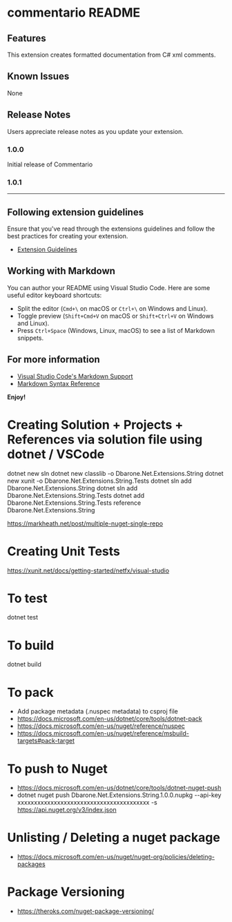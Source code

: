 # commentario README

## Features

This extension creates formatted documentation from C# xml comments.

## Known Issues

None

## Release Notes

Users appreciate release notes as you update your extension.

### 1.0.0

Initial release of Commentario

### 1.0.1

---

## Following extension guidelines

Ensure that you've read through the extensions guidelines and follow the best practices for creating your extension.

* [Extension Guidelines](https://code.visualstudio.com/api/references/extension-guidelines)

## Working with Markdown

You can author your README using Visual Studio Code. Here are some useful editor keyboard shortcuts:

* Split the editor (`Cmd+\` on macOS or `Ctrl+\` on Windows and Linux).
* Toggle preview (`Shift+Cmd+V` on macOS or `Shift+Ctrl+V` on Windows and Linux).
* Press `Ctrl+Space` (Windows, Linux, macOS) to see a list of Markdown snippets.

## For more information

* [Visual Studio Code's Markdown Support](http://code.visualstudio.com/docs/languages/markdown)
* [Markdown Syntax Reference](https://help.github.com/articles/markdown-basics/)

**Enjoy!**


# Creating Solution + Projects + References via solution file using dotnet / VSCode

dotnet new sln
dotnet new classlib -o Dbarone.Net.Extensions.String
dotnet new xunit -o Dbarone.Net.Extensions.String.Tests
dotnet sln add Dbarone.Net.Extensions.String
dotnet sln add Dbarone.Net.Extensions.String.Tests
dotnet add Dbarone.Net.Extensions.String.Tests reference Dbarone.Net.Extensions.String

https://markheath.net/post/multiple-nuget-single-repo

# Creating Unit Tests

https://xunit.net/docs/getting-started/netfx/visual-studio

# To test
dotnet test

# To build
dotnet build

# To pack
- Add package metadata (.nuspec metadata) to csproj file
- https://docs.microsoft.com/en-us/dotnet/core/tools/dotnet-pack
- https://docs.microsoft.com/en-us/nuget/reference/nuspec
- https://docs.microsoft.com/en-us/nuget/reference/msbuild-targets#pack-target

# To push to Nuget
- https://docs.microsoft.com/en-us/dotnet/core/tools/dotnet-nuget-push
- dotnet nuget push Dbarone.Net.Extensions.String.1.0.0.nupkg --api-key xxxxxxxxxxxxxxxxxxxxxxxxxxxxxxxxxxxxxxxx -s https://api.nuget.org/v3/index.json

# Unlisting / Deleting a nuget package
- https://docs.microsoft.com/en-us/nuget/nuget-org/policies/deleting-packages

# Package Versioning
- https://theroks.com/nuget-package-versioning/

